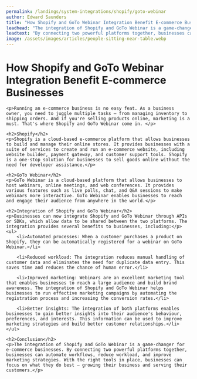 ```yaml
---
permalink: /landings/system-integrations/shopify/goto-webinar
author: Edward Saunders
title: "How Shopify and GoTo Webinar Integration Benefit E-commerce Businesses"
leadhead: "The integration of Shopify and GoTo Webinar is a game-changer for e-commerce businesses"
leadtext: "By connecting two powerful platforms together, businesses can automate workflows, reduce workload, and improve marketing strategies. With the right tools in place, businesses can focus on what they do best – growing their business and serving their customers."
image: /assets/images/articles/people-sitting-near-table.webp
---
```

<div class="arttext">	<h1>How Shopify and GoTo Webinar Integration Benefit E-commerce Businesses</h1>

	<p>Running an e-commerce business is no easy feat. As a business owner, you need to juggle multiple tasks – from managing inventory to shipping orders. And if you're selling products online, marketing is a must. That's where Shopify and GoTo Webinar come in. </p>

	<h2>Shopify</h2>
	<p>Shopify is a cloud-based e-commerce platform that allows businesses to build and manage their online stores. It provides businesses with a suite of services to create and run an e-commerce website, including website builder, payment gateway, and customer support tools. Shopify is a one-stop solution for businesses to sell goods online without the need for developer assistance.</p>

	<h2>GoTo Webinar</h2>
	<p>GoTo Webinar is a cloud-based platform that allows businesses to host webinars, online meetings, and web conferences. It provides various features such as live polls, chat, and Q&A sessions to make webinars more interactive. GoTo Webinar enables businesses to reach and engage their audience from anywhere in the world.</p>

	<h2>Integration of Shopify and GoTo Webinar</h2>
	<p>Businesses can now integrate Shopify and GoTo Webinar through APIs or SDKs, which allow data to be shared between the two platforms. The integration provides several benefits to businesses, including:</p>
	<ul>
		<li>Automated processes: When a customer purchases a product on Shopify, they can be automatically registered for a webinar on GoTo Webinar.</li>
		
		<li>Reduced workload: The integration reduces manual handling of customer data and eliminates the need for duplicate data entry. This saves time and reduces the chance of human error.</li>
		
		<li>Improved marketing: Webinars are an excellent marketing tool that enables businesses to reach a large audience and build brand awareness. The integration of Shopify and GoTo Webinar helps businesses to run effective marketing campaigns by automating the registration process and increasing the conversion rates.</li>
		
		<li>Better insights: The integration of both platforms enables businesses to gain better insights into their audience's behaviour, preferences, and interests. This information can be used to improve marketing strategies and build better customer relationships.</li>
	</ul>

	<h2>Conclusion</h2>
	<p>The integration of Shopify and GoTo Webinar is a game-changer for e-commerce businesses. By connecting two powerful platforms together, businesses can automate workflows, reduce workload, and improve marketing strategies. With the right tools in place, businesses can focus on what they do best – growing their business and serving their customers.</p>
</div>